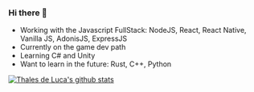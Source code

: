 ### Hi there 👋

- Working with the Javascript FullStack: NodeJS, React, React Native, Vanilla JS, AdonisJS, ExpressJS
- Currently on the game dev path
- Learning C# and Unity
- Want to learn in the future: Rust, C++, Python

[![Thales de Luca's github stats](https://github-readme-stats.vercel.app/api?username=thalesdeluca&theme=tokyonight&count_private=true)](https://github.com/anuraghazra/github-readme-stats)
